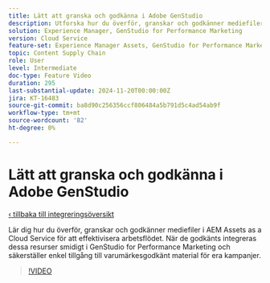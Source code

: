 ```yaml
---
title: Lätt att granska och godkänna i Adobe GenStudio
description: Utforska hur du överför, granskar och godkänner mediefiler i AEM Assets så att de blir tillgängliga för användning i GenStudio for Performance Marketing.
solution: Experience Manager, GenStudio for Performance Marketing
version: Cloud Service
feature-set: Experience Manager Assets, GenStudio for Performance Marketing
topic: Content Supply Chain
role: User
level: Intermediate
doc-type: Feature Video
duration: 295
last-substantial-update: 2024-11-20T00:00:00Z
jira: KT-16483
source-git-commit: ba8d90c256356ccf806484a5b791d5c4ad54ab9f
workflow-type: tm+mt
source-wordcount: '82'
ht-degree: 0%

---
```



# Lätt att granska och godkänna i Adobe GenStudio

[‹ tillbaka till integreringsöversikt](./overview.md)

Lär dig hur du överför, granskar och godkänner mediefiler i AEM Assets as a Cloud Service för att effektivisera arbetsflödet. När de godkänts integreras dessa resurser smidigt i GenStudio for Performance Marketing och säkerställer enkel tillgång till varumärkesgodkänt material för era kampanjer.

>[!VIDEO](https://video.tv.adobe.com/v/3439265/?learn=on)
